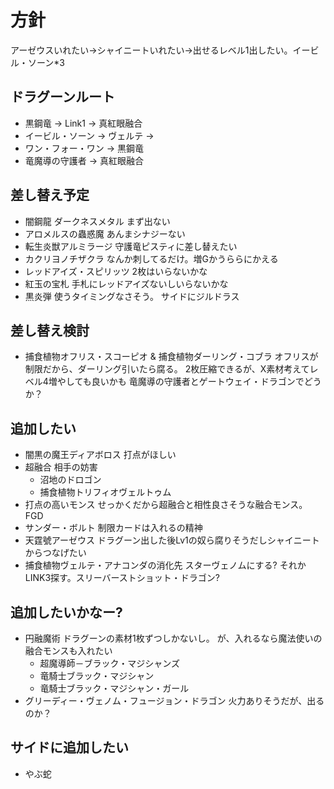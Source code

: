 # 方針
アーゼウスいれたい→シャイニートいれたい→出せるレベル1出したい。イービル・ソーン*3

## ドラグーンルート
* 黒鋼竜 → Link1 → 真紅眼融合
* イービル・ソーン → ヴェルテ →
* ワン・フォー・ワン → 黒鋼竜
* 竜魔導の守護者 → 真紅眼融合

## 差し替え予定
* 闇鋼龍 ダークネスメタル
まず出ない
* アロメルスの蟲惑魔
あんまシナジーない
* 転生炎獣アルミラージ
守護竜ピスティに差し替えたい
* カクリヨノチザクラ
なんか刺してるだけ。増Gかうららにかえる
* レッドアイズ・スピリッツ
2枚はいらないかな
* 紅玉の宝札
手札にレッドアイズないしいらないかな
* 黒炎弾
使うタイミングなさそう。
サイドにジルドラス

## 差し替え検討
* 捕食植物オフリス・スコーピオ & 捕食植物ダーリング・コブラ
オフリスが制限だから、ダーリング引いたら腐る。
2枚圧縮できるが、X素材考えてレベル4増やしても良いかも
竜魔導の守護者とゲートウェイ・ドラゴンでどうか？    

## 追加したい
* 闇黒の魔王ディアボロス
打点がほしい
* 超融合
相手の妨害
  * 沼地のドロゴン
  * 捕食植物トリフィオヴェルトゥム
* 打点の高いモンス
せっかくだから超融合と相性良さそうな融合モンス。FGD 
* サンダー・ボルト
制限カードは入れるの精神
* 天霆號アーゼウス
ドラグーン出した後Lv1の奴ら腐りそうだしシャイニートからつなげたい
* 捕食植物ヴェルテ・アナコンダの消化先
スターヴェノムにする? それかLINK3探す。スリーバーストショット・ドラゴン?

## 追加したいかなー?
* 円融魔術
ドラグーンの素材1枚ずつしかないし。
が、入れるなら魔法使いの融合モンスも入れたい
  * 超魔導師－ブラック・マジシャンズ
  * 竜騎士ブラック・マジシャン
  * 竜騎士ブラック・マジシャン・ガール
* グリーディー・ヴェノム・フュージョン・ドラゴン
火力ありそうだが、出るのか？

## サイドに追加したい
* やぶ蛇